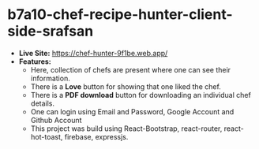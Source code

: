 # b7a10-chef-recipe-hunter-client-side-srafsan

- **Live Site:** https://chef-hunter-9f1be.web.app/
- **Features:**
  - Here, collection of chefs are present where one can see their information.
  - There is a **Love** button for showing that one liked the chef.
  - There is a **PDF download** button for downloading an individual chef details.
  - One can login using Email and Password, Google Account and Github Account
  - This project was build using React-Bootstrap, react-router, react-hot-toast, firebase, expressjs.
